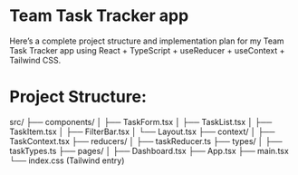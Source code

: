 # Team Task Tracker app

Here’s a complete project structure and implementation plan for my Team Task Tracker app using React + TypeScript + useReducer + useContext + Tailwind CSS.

# Project Structure:

src/
├── components/
│ ├── TaskForm.tsx
│ ├── TaskList.tsx
│ ├── TaskItem.tsx
│ ├── FilterBar.tsx
│ └── Layout.tsx
├── context/
│ ├── TaskContext.tsx
├── reducers/
│ ├── taskReducer.ts
├── types/
│ ├── taskTypes.ts
├── pages/
│ ├── Dashboard.tsx
├── App.tsx
├── main.tsx
└── index.css (Tailwind entry)
